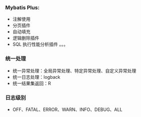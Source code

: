 ### Mybatis Plus:
- 注解使用
- 分页插件
- 自动填充
- 逻辑删除插件
- SQL 执行性能分析插件
。。。

### 统一处理
- 统一异常处理：全局异常处理、特定异常处理、自定义异常处理
- 统一日志处理：logback
- 统一结果集返回：R

### 日志级别
- OFF、FATAL、ERROR、WARN、INFO、DEBUG、ALL